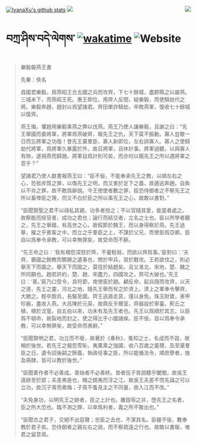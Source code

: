 [![IvanaXu's github stats](https://github-readme-stats.vercel.app/api?username=IvanaXu&show_icons=true&theme=vue-dark)](https://github.com/anuraghazra/github-readme-stats)
<img align="right" src="https://github-readme-stats.vercel.app/api/top-langs/?username=IvanaXu&langs_count=8&theme=graywhite" />
<img src="https://github-readme-stats.vercel.app/api/wakatime?username=IvanaXu&layout=compact&langs_count=8&theme=vue-dark&custom_title=Programming~Times/SinceJul.29.2021" />
# བཀྲ་ཤིས་བདེ་ལེགས་	[![wakatime](https://wakatime.com/badge/user/5043ee4a-e361-4607-9d47-d557f2005d05.svg)](https://wakatime.com/@5043ee4a-e361-4607-9d47-d557f2005d05)	![Website](https://img.shields.io/website?label=Tianchi&up_color=blue&up_message=IvanaXu&url=https%3A%2F%2Ftianchi.aliyun.com%2Fhome%2Fscience%2FscienceDetail%3FuserId%3D1095279182618)
> 樂毅報燕王書
> 
> 先秦：佚名 
> 
> 昌國君樂毅，爲燕昭王合五國之兵而攻齊，下七十餘城，盡郡縣之以屬燕。三城未下，而燕昭王死。惠王即位，用齊人反間，疑樂毅，而使騎劫代之將。樂毅奔趙，趙封以爲望諸君。齊田單詐騎劫，卒敗燕軍，復收七十餘城以復齊。
> 
> 燕王悔，懼趙用樂毅乘燕之弊以伐燕。燕王乃使人讓樂毅，且謝之曰：“先王舉國而委將軍，將軍爲燕破齊，報先王之仇，天下莫不振動。寡人豈敢一日而忘將軍之功哉！會先王棄羣臣，寡人新即位，左右誤寡人。寡人之使騎劫代將軍，爲將軍久暴露於外，故召將軍，且休計事。將軍過聽，以與寡人有隙，遂捐燕而歸趙。將軍自爲計則可矣，而亦何以報先王之所以遇將軍之意乎？”
> 
> 望諸君乃使人獻書報燕王曰：“臣不佞，不能奉承先王之教，以順左右之心，恐抵斧質之罪，以傷先王之明，而又害於足下之義，故遁逃奔趙。自負以不肖之罪，故不敢爲辭說。今王使使者數之罪，臣恐侍御者之不察先王之所以畜倖臣之理，而又不白於臣之所以事先王之心，故敢以書對。”
> 
> “臣聞賢聖之君不以祿私其親，功多者授之；不以官隨其愛，能當者處之。故察能而授官者，成功之君也；論行而結交者，立名之士也。臣以所學者觀之，先王之舉錯，有高世之心，故假節於魏王，而以身得察於燕。先王過舉，擢之乎賓客之中，而立之乎羣臣之上，不謀於父兄，而使臣爲亞卿。臣自以爲奉令承教，可以幸無罪矣，故受命而不辭。
> 
> “先王命之曰：‘我有積怨深怒於齊，不量輕弱，而欲以齊爲事。’臣對曰：‘夫齊，霸國之餘教而驟勝之遺事也，閒於甲兵，習於戰攻。王若欲伐之，則必舉天下而圖之。舉天下而圖之，莫徑於結趙矣。且又淮北、宋地，楚、魏之所同願也。趙若許約，楚、趙、宋盡力，四國攻之，齊可大破也。’先王曰：‘善。’臣乃口受令，具符節，南使臣於趙。顧反命，起兵隨而攻齊，以天之道，先王之靈，河北之地，隨先王舉而有之於濟上。濟上之軍奉令擊齊，大勝之。輕卒銳兵，長驅至國。齊王逃遁走莒，僅以身免。珠玉財寶，車甲珍器，盡收入燕。大呂陳於元英，故鼎反乎曆室，齊器設於寧臺。薊丘之植，植於汶篁。自五伯以來，功未有及先王者也。先王以爲順於其志，以臣爲不頓命，故裂地而封之，使之得比乎小國諸侯。臣不佞，自以爲奉令承教，可以幸無罪矣，故受命而弗辭。”
> 
> “臣聞賢明之君，功立而不廢，故著於《春秋》，蚤知之士，名成而不毀，故稱於後世。若先王之報怨雪恥，夷萬乘之強國，收八百歲之蓄積，及至棄羣臣之日，遺令詔後嗣之餘義，執政任事之臣，所以能循法令，順庶孽者，施及萌隸，皆可以教於後世。”
> 
> “臣聞善作者不必善成，善始者不必善終。昔者伍子胥說聽乎闔閭，故吳王遠跡至於郢；夫差弗是也，賜之鴟夷而浮之江。故吳王夫差不悟先論之可以立功，故沉子胥而弗悔；子胥不蚤見主之不同量，故入江而不改。”
> 
> “夫免身功，以明先王之跡者，臣之上計也。離毀辱之非，墮先王之名者，臣之所大恐也。臨不測之罪，以幸爲利者，義之所不敢出也。”
> 
> “臣聞古之君子，交絕不出惡聲；忠臣之去也，不潔其名。臣雖不佞，數奉教於君子矣。恐侍御者之親左右之說，而不察疏遠之行也。故敢以書報，唯君之留意焉。
>
